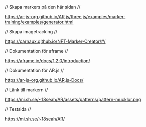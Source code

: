 // Skapa markers på den här sidan //

https://ar-js-org.github.io/AR.js/three.js/examples/marker-training/examples/generator.html

// Skapa imagetracking //

https://carnaux.github.io/NFT-Marker-Creator/#/

// Dokumentation för aframe //

https://aframe.io/docs/1.2.0/introduction/

// Dokumentation för AR.js //

https://ar-js-org.github.io/AR.js-Docs/

// Länk till markern //

https://mi.sh.se/~18seah/AR/assets/patterns/pattern-mucklor.png

// Testsida //

https://mi.sh.se/~18seah/AR/
